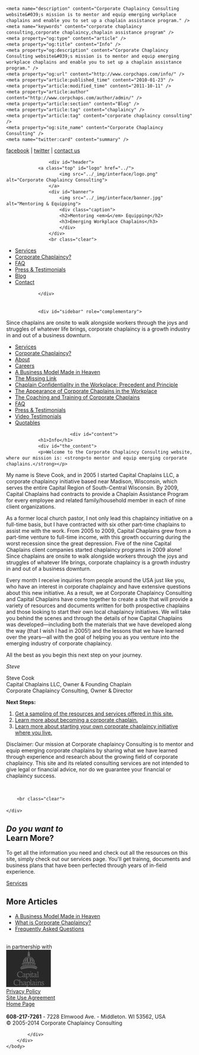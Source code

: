 <!DOCTYPE html>
<html dir="ltr" lang="en-US" xmlns:og="http://ogp.me/ns#" xmlns:fb="http://ogp.me/ns/fb#">
<head>
<meta http-equiv="Content-Type" content="text/html; charset=UTF-8" />
<title>Info &laquo;  Corporate Chaplaincy Consulting</title>
<link rel="Shortcut Icon" href="../_img/favicon.ico">
<link rel="stylesheet" href="../_css/style.css" type="text/css" media="screen" />
<link rel="stylesheet" href="../_css/print.css" type="text/css" media="print" />
<link rel="pingback" href="../xmlrpc.php" />
<script type="text/javascript" src="../_js/jquery-1.3.2.min.js"></script>
<script type="text/javascript" src="../_js/fancybox/jquery.mousewheel-3.0.2.pack.js"></script>
<script type="text/javascript" src="../_js/fancybox/jquery.fancybox-1.3.1.js"></script>
<link rel="stylesheet" type="text/css" href="../_js/fancybox/jquery.fancybox-1.3.1.css" media="screen" />

<!-- SEO Ultimate (http://www.seodesignsolutions.com/wordpress-seo/) -->
	<meta name="description" content="Corporate Chaplaincy Consulting website&#039;s mission is to mentor and equip emerging workplace chaplains and enable you to set up a chaplain assistance program." />
	<meta name="keywords" content="corporate chaplaincy consulting,corporate chaplaincy,chaplain assistance program" />
	<meta property="og:type" content="article" />
	<meta property="og:title" content="Info" />
	<meta property="og:description" content="Corporate Chaplaincy Consulting website&#039;s mission is to mentor and equip emerging workplace chaplains and enable you to set up a chaplain assistance program." />
	<meta property="og:url" content="http://www.corpchaps.com/info/" />
	<meta property="article:published_time" content="2010-01-23" />
	<meta property="article:modified_time" content="2011-10-11" />
	<meta property="article:author" content="http://www.corpchaps.com/author/admin/" />
	<meta property="article:section" content="Blog" />
	<meta property="article:tag" content="chaplaincy" />
	<meta property="article:tag" content="corporate chaplaincy consulting" />
	<meta property="og:site_name" content="Corporate Chaplaincy Consulting" />
	<meta name="twitter:card" content="summary" />
<!-- /SEO Ultimate -->

<link rel="alternate" type="application/rss+xml" title="Corporate Chaplaincy Consulting &raquo; Feed" href="../feed/" />
<link rel="alternate" type="application/rss+xml" title="Corporate Chaplaincy Consulting &raquo; Comments Feed" href="../comments/feed/" />
<link rel="alternate" type="application/rss+xml" title="Corporate Chaplaincy Consulting &raquo; Info Comments Feed" href="feed/" />
<link rel='stylesheet' id='wpsc-thickbox-css'  href='../wp-content/plugins/wp-e-commerce/wpsc-core/js/thickbox.css%3Fver=3.8.9.2.625469.css' type='text/css' media='all' />
<link rel='stylesheet' id='wpsc-theme-css-css'  href='../wp-content/themes/corpchaps/wpsc-default.css%3Fver=3.8.9.2.625469.css' type='text/css' media='all' />
<style type='text/css'>

		/*
		* Default View Styling
		*/
		div.default_product_display div.textcol{
			margin-left: 106px !important;
			min-height: 96px;
			_height: 96px;
		}

		div.default_product_display  div.textcol div.imagecol{
			position:absolute;
			top:0px;
			left: 0px;
			margin-left: -106px !important;
		}

		div.default_product_display  div.textcol div.imagecol a img {
			width: 96px;
			height: 96px;
		}

		.wpsc_category_grid_item  {
			display:block;
			float:left;
			width: 96px;
			height: 96px;
		}
		.wpsc_category_grid_item  span{
			position:relative;
			top:10.4444444444px;
		}
		div.default_product_display div.item_no_image a  {
			width: 94px;
		}

		div.default_product_display .imagecol img.no-image, #content div.default_product_display .imagecol img.no-image {
			width: 96px;
			height: 96px;
        }

		
		/*
		* Single View Styling
		*/

		div.single_product_display div.item_no_image  {
			width: 126px;
			height: 126px;
		}
		div.single_product_display div.item_no_image a  {
			width: 126px;
		}

		div.single_product_display div.textcol{
			margin-left: 138px !important;
			min-height: 128px;
			_height: 128px;
		}


		div.single_product_display  div.textcol div.imagecol{
			position:absolute;

			margin-left: -138px !important;
		}

		div.single_product_display  div.textcol div.imagecol a img {
			width: 128px;
			height: 128px;
		}

	div#categorydisplay{
		display: block;
	}

	div#branddisplay{
		display: none;
	}

</style>
<link rel='stylesheet' id='wpsc-theme-css-compatibility-css'  href='../wp-content/plugins/wp-e-commerce/wpsc-theme/compatibility.css%3Fver=3.8.9.2.625469.css' type='text/css' media='all' />
<script type='text/javascript' src='../wp-includes/js/jquery/jquery.js%3Fver=1.7.2'></script>
<script type='text/javascript' src='../wp-content/plugins/wp-e-commerce/wpsc-core/js/wp-e-commerce.js%3Fver=3.8.9.2.625469'></script>
<script type='text/javascript' src='../wp-content/plugins/wp-e-commerce/wpsc-core/js/jquery.infieldlabel.min.js%3Fver=3.8.9.2.625469'></script>
<script type='text/javascript' src='../wp-content/plugins/wp-e-commerce/wpsc-core/js/ajax.js%3Fver=3.8.9.2.625469'></script>
<script type='text/javascript'>
/* <![CDATA[ */
var wpsc_ajax = {"ajaxurl":"http:\/\/www.corpchaps.com\/wp-admin\/admin-ajax.php","spinner":"http:\/\/www.corpchaps.com\/wp-admin\/images\/wpspin_light.gif","no_quotes":"It appears that there are no shipping quotes for the shipping information provided.  Please check the information and try again."};
/* ]]> */
</script>
<script type='text/javascript' src='../index.php%3Fwpsc_user_dynamic_js=true&amp;ver=3.8.9.2.625469'></script>
<script type='text/javascript' src='../wp-content/plugins/wp-e-commerce/wpsc-admin/js/jquery.livequery.js%3Fver=1.0.3'></script>
<script type='text/javascript' src='../wp-content/plugins/wp-e-commerce/wpsc-core/js/user.js%3Fver=3.8.9.2625469'></script>
<script type='text/javascript' src='../wp-content/plugins/wp-e-commerce/wpsc-core/js/thickbox.js%3Fver=Instinct_e-commerce'></script>
<link rel="EditURI" type="application/rsd+xml" title="RSD" href="../xmlrpc.php%3Frsd" />
<link rel="wlwmanifest" type="application/wlwmanifest+xml" href="../wp-includes/wlwmanifest.xml" /> 
<link rel='next' title='Privacy Policy' href='../copyright-information/' />
<meta name="generator" content="WordPress 3.4.2" />
<link rel='canonical' href='index.html' />
<link rel='alternate' type='application/rss+xml' title='Corporate Chaplaincy Consulting Product List RSS' href='../%3Fwpsc_action=rss'/><script type="text/javascript">

  var _gaq = _gaq || [];
  _gaq.push(['_setAccount', 'UA-23679465-1']);
  _gaq.push(['_trackPageview']);

  (function() {
    var ga = document.createElement('script'); ga.type = 'text/javascript'; ga.async = true;
    ga.src = ('https:' == document.location.protocol ? 'https://ssl' : 'http://www') + '.google-analytics.com/ga.js';
    var s = document.getElementsByTagName('script')[0]; s.parentNode.insertBefore(ga, s);
  })();

</script>
</head>
<body class="page page-id-8 page-parent page-template-default">
	<div id="topbar" class="outer">
			<a target="_blank" href="http://www.facebook.com/pages/Corporate-Chaplaincy-Consulting/240905042597630?v=info">facebook</a> | <a target="_blank" href="http://twitter.com/stevewcook">twitter</a> | <a href="../contact-us/">contact us</a>
	</div>

<div id="main" class="outer">
	 <div class="container">

					<div id="header">
				<a class="top" id="logo" href="../">
						<img src="../_img/interface/logo.png" alt="Corporate Chaplaincy Consulting">
					</a>
					<div id="banner">
						<img src="../_img/interface/banner.jpg" alt="Mentoring & Equipping">
						<div class="caption">
						<h2>Mentoring <em>&</em> Equipping</h2>
						<h3>Emerging Workplace Chaplains</h3>
						</div>
					</div>
					<br class="clear">


 <ul id="subnav">  
 <li class="page_item page-item-197"><a href="services/">Services</a></li>
<li class="page_item page-item-12"><a href="what-is-cc-why-should-i-care/">Corporate Chaplaincy?</a></li>
<li class="page_item page-item-148"><a href="faq/">FAQ</a></li>
<li class="page_item page-item-278"><a href="testimonials/">Press &#038; Testimonials</a></li>
 
<li><a href="../category/blog/">Blog</a></li>
<li><a href="../contact-us/">Contact</a></li>
 </ul>  



				</div>


				<div id="sidebar" role="complementary">
<div id="excerpt">Since chaplains are onsite to walk alongside workers through the joys and struggles of whatever life brings, corporate chaplaincy is a growth industry in and out of a business downturn.</div><ul id="sub-pages"><li><a href="services/">Services</a></li><li><a href="what-is-cc-why-should-i-care/">Corporate Chaplaincy?</a></li><li><a href="what-is-cc-why-should-i-care/about/">About</a></li><li><a href="../about-us/consider-a-career-in-corporate-chaplaincy/">Careers</a></li><li><a href="../a-business-model-made-in-heaven/">A Business Model Made in Heaven</a></li><li><a href="what-is-cc-why-should-i-care/missing-link/">The Missing Link</a></li><li><a href="what-is-cc-why-should-i-care/chaplain-confidentiality-in-the-workplace-precedent-and-principle/">Chaplain Confidentiality in the Workplace: Precedent and Principle</a></li><li><a href="what-is-cc-why-should-i-care/the-appearance-of-corporate-chaplains-in-the-workplace/">The Appearance of Corporate Chaplains in the Workplace</a></li><li><a href="what-is-cc-why-should-i-care/the-coaching-and-training-of-corporate-chaplains/">The Coaching and Training of Corporate Chaplains</a></li><li><a href="faq/">FAQ</a></li><li><a href="testimonials/">Press & Testimonials</a></li><li><a href="testimonials/">Video Testimonials</a></li><li><a href="testimonials/quotables/">Quotables</a></li></ul></div>




				
							<div id="content">
				<h1>Info</h1>
				<div id="the_content">
				<p>Welcome to the Corporate Chaplaincy Consulting website, where our mission is: <strong>to mentor and equip emerging corporate chaplains.</strong></p>
<p>My name is Steve Cook, and in 2005 I started Capital Chaplains LLC, a corporate chaplaincy initiative based near Madison, Wisconsin, which serves the entire Capital Region of South-Central Wisconsin. By 2009, Capital Chaplains had contracts to provide a Chaplain Assistance Program for every employee and related family/household member in each of nine client organizations.</p>
<p>As a former local church pastor, I not only lead this chaplaincy initiative on a full-time basis, but I have contracted with six other part-time chaplains to assist me with the work. From 2005 to 2009, Capital Chaplains grew from a part-time venture to full-time income, with this growth occurring during the worst recession since the great depression. Five of the nine Capital Chaplains client companies started chaplaincy programs in 2009 alone! Since chaplains are onsite to walk alongside workers through the joys and struggles of whatever life brings, corporate chaplaincy is a growth industry in and out of a business downturn.</p>
<p>Every month I receive inquiries from people around the USA just like you, who have an interest in corporate chaplaincy and have extensive questions about this new initiative. As a result, we at Corporate Chaplaincy Consulting and Capital Chaplains have come together to create a site that will provide a variety of resources and documents written for both prospective chaplains and those looking to start their own local chaplaincy initiatives. We will take you behind the scenes and through the details of how Capital Chaplains was developed—including both the materials that we have developed along the way (that I wish I had in 2005!) and the lessons that we have learned over the years—all with the goal of helping you as you venture into the emerging industry of corporate chaplaincy.</p>
<p>All the best as you begin this next step on your journey.</p>
<p><em>Steve</em></p>
<p>Steve Cook<br />
Capital Chaplains LLC, Owner &amp; Founding Chaplain<br />
Corporate Chaplaincy Consulting, Owner &amp; Director</p>
<p><strong>Next Steps:</strong></p>
<ol>
<li><a href="http://www.corpchaps.com/packages-2/">Get a sampling of the resources and services offered in this site.</a></li>
<li><a href="../about-us/consider-a-career-in-corporate-chaplaincy/">Learn more about becoming a corporate chaplain.</a></li>
<li><a href="../a-business-model-made-in-heaven/">Learn more about starting your own corporate chaplaincy initiative where you live.</a></li>
</ol>
<p>Disclaimer: Our mission at Corporate chaplaincy Consulting is to mentor and equip emerging corporate chaplains by sharing what we have learned through experience and research about the growing field of corporate chaplaincy. This site and its related consulting services are not intended to give legal or financial advice, nor do we guarantee your financial or chaplaincy success.</p>
				</div>
				<br class="clear">
				</div>	
				
	
		
		<br class="clear">

	</div>

</div>
<div id="footertop" class="outer">
			<div class="container">
				<div id="learn">
					<h2><em>Do you want to </em><br/>Learn More?</h2>
					<p>
						To get all the information you need and check out all the resources on this site, simply check out our services page. You'll get trainng, documents and business plans that have been perfected through years of in-field experience.</p>
	<p><a class="arrow" href="services/">Services</a></p>
</div>
	<div id="more">
		<h2><strong>More</strong> Articles</h2>
		<ul>
			<li class="first"><a href="../a-business-model-made-in-heaven/">A Business Model Made in Heaven</a></li>
			<li><a href="what-is-cc-why-should-i-care/">What is Corporate Chaplaincy?</a></li>
			<li class="last"><a href="faq/">Frequently Asked Questions</a></li>
		</ul>
	</div>		
	<br class="clear">
</div>
</div>
<div id="footermiddle" class="outer">
			<div class="container">
				<div id="partnership" class="col">
					in partnership with<br>
					<a href="http://www.capchaps.org"><img src="../_img/interface/logo_footer.png" alt="Corporate Chaplaincy Consulting"></a>
				</div>
				<div id="copyright" class="col link">
					<a href="../copyright-information/" class="dark box">Privacy Policy</a>
				</div>
				<div id="siteuse" class="col link">
					<a href="../statement-of-agreement-for-use-of-site/" class="dark box">Site Use Agreement</a>
				</div>
<div id="backhome" class="col link">
					<a href="../" class="dark box">Home Page</a>
				</div>
				<div id="social-links" class="col link">
			<a href="http://www.vimeo.com/corpchaps/videos" id="vimeo" target="_blank"class="icon"><img src="../_img/interface/transparent.png" alt="vimeo"></a>
			<a href="http://www.facebook.com/pages/Corporate-Chaplaincy-Consulting/240905042597630?v=info" id="facebook" target="_blank" class="icon"><img src="../_img/interface/transparent.png" alt="facebook"></a>
							<a href="http://twitter.com/stevewcook" id="twitter" target="_blank" class="icon"><img src="../_img/interface/transparent.png" alt="twitter"></a>		
				</div>
			</div>
		</div>
		<div id="footerbottom" class="outer">
			<div class="container">
				<strong>608-217-7261</strong> - 7228 Elmwood Ave. - Middleton. WI 53562, USA<br>
				&copy; 2005-2014 Corporate Chaplaincy Consulting<br>


			</div>
		</div>
	</body>
</html>